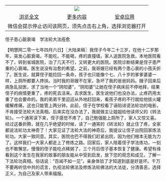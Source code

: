 

<table>
  <tr>
    <td align="center" colspan="3">
      <a href="https://github.com/ogate/ogate/blob/master/README.md"><img src="https://cloud.githubusercontent.com/assets/11880933/13434984/f430fae2-e012-11e5-814f-c2df1e82b247.jpg"/></a>
    </td>
  </tr>
  <tr>
    <td align="center">
      <a href="https://s3.ap-south-1.amazonaws.com/ogatem/oGate.htm?c816182&from=oNote">浏览全文</a>
    </td>
    <td align="center">
      <a href="https://s3.ap-south-1.amazonaws.com/ogatem/oGate.htm?from=oNote">更多内容</a>
    </td>
    <td align="center">
      <a href="https://raw.githubusercontent.com/ogate/up/master/ogate.apk">安卓应用</a>
    </td>
  </tr>
  <tr>
    <td align="center" colspan="3">
      微信会提示停止访问该网页，须先点击右上角，选择浏览器打开
    </td>
  </tr>
</table>    


侄子患心脏衰竭　学法轮大法痊愈







【明慧网二零一七年四月六日】〖大陆来稿〗我侄子今年二十三岁，在他十二岁那年，突发心脏衰竭，不能吃，不能喝，疼的直撞墙，家人送医院急救，本地医院看不了，转到省城医院，治了几天不行，又转更大的医院。医院诊断结果是侄子患严重的心衰竭。医生说没有治愈的希望。之前，我哥嫂已经有两个患心衰的小孩夭折了。医生说，就算侄子能捡回一条命，孩子也只能像个七、八十岁的爹爹婆婆一样，上厕所都要人搀扶。当时我的哥嫂不在家，急坏了我的爸爸妈妈。嫂子回来后病急乱投医，求了当地一个“阴阳婆”，“阴阳婆”让她在侄子病床前不停地拜，结果侄子的病情更重了，疼的死去活来。去求医生，医生说他们也没办法，止疼药用太重了也会要命的。我的弟弟千里迢迢从外地赶回来，看孩子疼的不行就给他拔火罐缓解疼痛，这也只能管上两分钟。此前，侄子在学校看了诬陷诽谤法轮功的电影，不肯接受法轮大法真相。后来实在没办法了，我就做主让姐姐给他读师父的《转法轮》。一个通宵读下来，侄子感觉不疼了，自己勉强能上厕所了，家人又惊又喜。经过这番折腾，就在几乎绝望的时候，读了一通宵的《转法轮》就止住了疼，全家都说法轮功太神奇了！大家见证了法轮大法的神奇后，我提议让侄子出院回家炼法轮功。大家一致同意。其实，医院也巴不得我们赶紧出院，因为他们根本无能为力了。这样我们一大家人都走上了修炼之路。回家后，家人陪着侄子学法炼功，一刻也不敢懈怠，慢慢的侄子能吃点稀粥了，三个月后侄子基本恢复了健康。希望有缘看到这个发生在我家的故事的朋友能从中受到启发，放下您的观念和成见，了解一下法轮功真相。俗话说：“百闻不如一见”，亲身体验了才知道到底是好是坏。千万不要再听信中共的谎言，仇视法轮佛法及修炼法轮佛法的大法徒，分清善恶，选择正义，为自己及家人带来福报。
